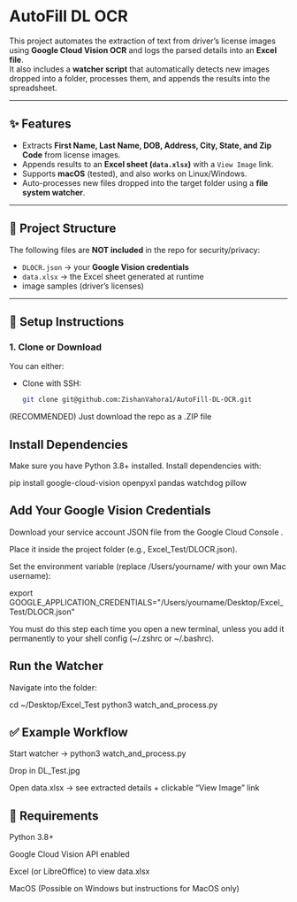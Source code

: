 
# AutoFill DL OCR

This project automates the extraction of text from driver’s license images using **Google Cloud Vision OCR** and logs the parsed details into an **Excel file**.  
It also includes a **watcher script** that automatically detects new images dropped into a folder, processes them, and appends the results into the spreadsheet.

---

## ✨ Features
- Extracts **First Name, Last Name, DOB, Address, City, State, and Zip Code** from license images.
- Appends results to an **Excel sheet (`data.xlsx`)** with a `View Image` link.
- Supports **macOS** (tested), and also works on Linux/Windows.
- Auto-processes new files dropped into the target folder using a **file system watcher**.

---

## 📂 Project Structure

The following files are **NOT included** in the repo for security/privacy:
- `DLOCR.json` → your **Google Vision credentials**
- `data.xlsx` → the Excel sheet generated at runtime
- image samples (driver’s licenses)

---

## 🚀 Setup Instructions

### 1. Clone or Download
You can either:
- Clone with SSH:
  ```bash
  git clone git@github.com:ZishanVahora1/AutoFill-DL-OCR.git
(RECOMMENDED) Just download the repo as a .ZIP file

## Install Dependencies

Make sure you have Python 3.8+ installed.
Install dependencies with:

pip install google-cloud-vision openpyxl pandas watchdog pillow

## Add Your Google Vision Credentials

Download your service account JSON file from the Google Cloud Console
.

Place it inside the project folder (e.g., Excel_Test/DLOCR.json).

Set the environment variable (replace /Users/yourname/ with your own Mac username):

export GOOGLE_APPLICATION_CREDENTIALS="/Users/yourname/Desktop/Excel_Test/DLOCR.json"

You must do this step each time you open a new terminal, unless you add it permanently to your shell config (~/.zshrc or ~/.bashrc).


## Run the Watcher

Navigate into the folder:

cd ~/Desktop/Excel_Test
python3 watch_and_process.py

## ✅ Example Workflow

Start watcher → python3 watch_and_process.py

Drop in DL_Test.jpg

Open data.xlsx → see extracted details + clickable “View Image” link

## 📌 Requirements

Python 3.8+

Google Cloud Vision API enabled

Excel (or LibreOffice) to view data.xlsx

MacOS (Possible on Windows but instructions for MacOS only)
